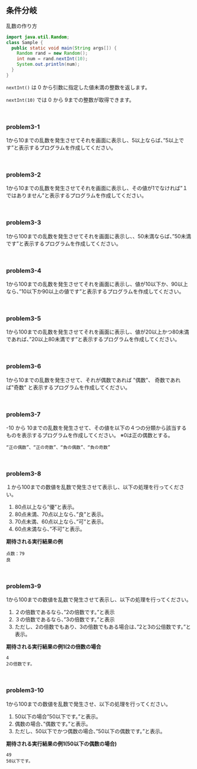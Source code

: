 ## 条件分岐

乱数の作り方

```java
import java.util.Random;
class Sample {
  public static void main(String args[]) {
    Random rand = new Random();
    int num = rand.nextInt(10);
    System.out.println(num);
  }
}
```

`nextInt()` は 0 から引数に指定した値未満の整数を返します。

`nextInt(10)` では 0 から 9までの整数が取得できます。

<br>

### problem3-1

1から10までの乱数を発生させてそれを画面に表示し、5以上ならば、”5以上です”と表示するプログラムを作成してください。

<br>

### problem3-2

1から10までの乱数を発生させてそれを画面に表示し、その値が1でなければ”１ではありません”と表示するプログラムを作成してください。

<br>

### problem3-3

1から100までの乱数を発生させてそれを画面に表示し、、50未満ならば、”50未満です”と表示するプログラムを作成してください。

<br>

### problem3-4

1から100までの乱数を発生させてそれを画面に表示し、値が10以下か、90以上なら、”10以下か90以上の値です”と表示するプログラムを作成してください。

<br>

### problem3-5

1から100までの乱数を発生させてそれを画面に表示し、値が20以上かつ80未満であれば、”20以上80未満です”と表示するプログラムを作成してください。

<br>

### problem3-6

1から10までの乱数を発生させて、それが偶数であれば "偶数"、 奇数であれば"奇数" と表示するプログラムを作成してください。

<br>

### problem3-7

-10 から 10までの乱数を発生させて、その値を以下の４つの分類から該当するものを表示するプログラムを作成してください。 ※0は正の偶数とする。

```
“正の偶数”、“正の奇数”、“負の偶数”、“負の奇数”
```

<br>

### problem3-8

１から100までの数値を乱数で発生させて表示し、以下の処理を行ってください。

1. 80点以上なら”優”と表示。
2. 80点未満、70点以上なら、”良”と表示。
3. 70点未満、60点以上なら、”可”と表示。
4. 60点未満なら、”不可”と表示。

**期待される実行結果の例**

```
点数：79
良
```

<br>

### problem3-9

1から100までの数値を乱数で発生させて表示し、以下の処理を行ってください。

1. ２の倍数であるなら、”2の倍数です。”と表示
2. ３の倍数であるなら、”3の倍数です。”と表示
3. ただし、2の倍数でもあり、3の倍数でもある場合は、”2と3の公倍数です。”と表示。

**期待される実行結果の例1(2の倍数の場合**

```
4
2の倍数です。
```

<br>

### problem3-10

1から100までの数値を乱数で発生させ、以下の処理を行ってください。

1. 50以下の場合”50以下です。”と表示。
2. 偶数の場合、”偶数です。”と表示。
3. ただし、50以下でかつ偶数の場合、”50以下の偶数です。”と表示。

**期待される実行結果の例1(50以下の偶数の場合)**

```
49
50以下です。
```

